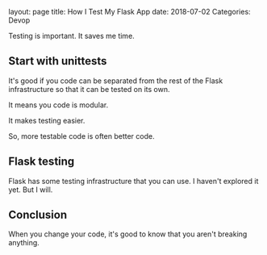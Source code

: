 layout: page
title: How I Test My Flask App
date: 2018-07-02
Categories: Devop

Testing is important. It saves me time.

## Start with unittests
It's good if you code can be separated from the rest of the Flask infrastructure so that it can be tested on its own. 

It means you code is modular.

It makes testing easier.

So, more testable code is often better code. 

## Flask testing
Flask has some testing infrastructure that you can use. I haven't explored it yet. But I will.

## Conclusion
When you change your code, it's good to know that you aren't breaking anything.
